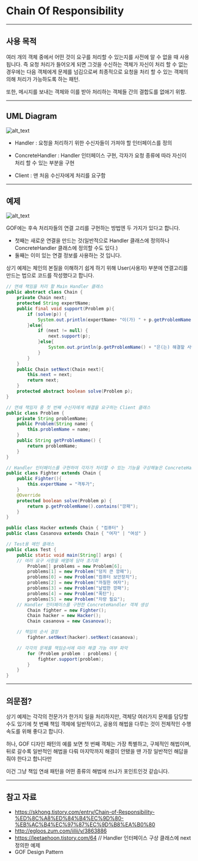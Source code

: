 # Chain Of Responsibility
---

## 사용 목적
여러 개의 객체 중에서 어떤 것이 요구를 처리할 수 있는지를 사전에 알 수 없을 때 사용됩니다. 즉 요청 처리가 들어오게 되면 그것을 수신하는 객체가 자신이 처리 할 수 없는 경우에는 다음 객체에게 문제를 넘김으로써 최종적으로 요청을 처리 할 수 있는 객체의 의해 처리가 가능하도록 하는 패턴.

또한, 메시지를 보내는 객체와 이를 받아 처리하는 객체들 간의 결합도를 없애기 위함.

---
## UML Diagram
![alt_text](https://img1.daumcdn.net/thumb/R1280x0/?scode=mtistory&fname=http%3A%2F%2Fcfile29.uf.tistory.com%2Fimage%2F99ED853359CCA7352E647C)

* Handler : 요청을 처리하기 위한 수신자들이 가져야 할 인터페이스를 정의

* ConcreteHandler : Handler 인터페이스 구현, 각자가 요청 종류에 따라 자신이 처리 할 수 있는 부분을 구현

* Client : 맨 처음 수신자에게 처리를 요구함

---

## 예제
![alt_text](https://github.com/studyteamthree/GofStudy/blob/master/assets/img/ChainOfResponsibility.PNG?raw=true)

GOF에는 후속 처리자들의 연결 고리를 구현하는 방법엔 두 가지가 있다고 합니다.
* 첫째는 새로운 연결을 만드는 것(일반적으로 Handler 클래스에 정의하나 ConcreteHandler 클래스에 정의할 수도 있다.)
* 둘째는 이미 있는 연결 정보를 사용하는 것 입니다.

상기 예제는 체인의 본질을 이해하기 쉽게 하기 위해 User(사용자) 부분에 연결고리를 만드는 법으로 코드를 작성했다고 합니다.

```java
// 연쇄 책임을 처리 할 Main Handler 클래스
public abstract class Chain {
	private Chain next;
	protected String expertName;
	public final void support(Problem p){
		if (solve(p)) {
			System.out.println(expertName+ "이(가) " + p.getProblemName() +"을(를) 해결했다.");
		}else{
			if (next != null) {
				next.support(p);
			}else{
				System.out.println(p.getProblemName() + "은(는) 해결할 사람이 없다.");
			}
		}
	}
	public Chain setNext(Chain next){
		this.next = next;
		return next;
	}
	protected abstract boolean solve(Problem p);
}
```

```java
// 연쇄 책임자 중 첫 번째 수신자에게 해결을 요구하는 Client 클래스
public class Problem {
	private String problemName;
	public Problem(String name) {
		this.problemName = name;
	}
	public String getProblemName() {
		return problemName;
	}
}
```

```java
// Handler 인터페이스를 구현하여 각자가 처리할 수 있는 기능을 구상해놓은 ConcreteHandler 클래스
public class Fighter extends Chain {
	public Fighter(){
		this.expertName = "격투가";
	}
	@Override
	protected boolean solve(Problem p) {
		return p.getProblemName().contains("깡패");
	}
}

public class Hacker extends Chain { "컴퓨터" }
public class Casanova extends Chain { "여자" | "여성" }
```

```java
// Test용 메인 클래스
public class Test {
	public static void main(String[] args) {
    // 여러 요구 사항을 배열에 담아 초기화
		Problem[] problems = new Problem[6];
		problems[1] = new Problem("덩치 큰 깡패");
		problems[0] = new Problem("컴퓨터 보안장치");
		problems[2] = new Problem("까칠한 여자");
		problems[3] = new Problem("날렵한 깡패");
		problems[4] = new Problem("폭탄");
		problems[5] = new Problem("차량 필요");
    // Handler 인터페이스를 구현한 ConcreteHandler 객체 생성
		Chain fighter = new Fighter();
		Chain hacker = new Hacker();
		Chain casanova = new Casanova();

    // 책임의 순서 결정
		fighter.setNext(hacker).setNext(casanova);

    // 각각의 문제를 책임순서에 따라 해결 가능 여부 파악
		for (Problem problem : problems) {
			fighter.support(problem);
		}
	}
}
```
---
## 의문점?
상기 예제는 각각의 전문가가 한가지 일을 처리하지만,
객체당 여러가지 문제를 담당할 수도 있기에 첫 번째 책임 객체에 일반적이고, 공용의 해법을 다루는 것이 전체적인 수행 속도를 위해 좋다고 합니다.

허나, GOF 디자인 패턴의 예를 보면 첫 번째 객체는 가장 특별하고, 구체적인 해법이며, 뒤로 갈수록 일반적인 해법을 다뤄 마지막까지 해결이 안됐을 땐 가장 일반적인
해답을 줘야 한다고 합니다만

이건 그냥 책임 연쇄 패턴을 어떤 종류의 해법에 쓰냐가 포인트인것 같습니다.

---
## 참고 자료
- https://skhong.tistory.com/entry/Chain-of-Responsibility-%ED%8C%A8%ED%84%B4%EC%9D%80-%EB%AC%B4%EC%97%87%EC%9D%B8%EA%B0%80
- http://egloos.zum.com/iilii/v/3863886
- https://leetaehoon.tistory.com/64   // Handler 인터페이스 구상 클래스에 next 정의한 예제
- GOF Design Pattern
